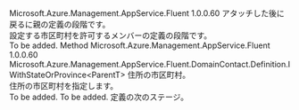 <Type Name="IWithCity&lt;ParentT&gt;" FullName="Microsoft.Azure.Management.AppService.Fluent.DomainContact.Definition.IWithCity&lt;ParentT&gt;">
  <TypeSignature Language="C#" Value="public interface IWithCity&lt;ParentT&gt;" />
  <TypeSignature Language="ILAsm" Value=".class public interface auto ansi abstract IWithCity`1&lt;ParentT&gt;" />
  <TypeSignature Language="DocId" Value="T:Microsoft.Azure.Management.AppService.Fluent.DomainContact.Definition.IWithCity`1" />
  <TypeSignature Language="VB.NET" Value="Public Interface IWithCity(Of ParentT)" />
  <TypeSignature Language="F#" Value="type IWithCity&lt;'ParentT&gt; = interface" />
  <AssemblyInfo>
    <AssemblyName>Microsoft.Azure.Management.AppService.Fluent</AssemblyName>
    <AssemblyVersion>1.0.0.60</AssemblyVersion>
  </AssemblyInfo>
  <TypeParameters>
    <TypeParameter Name="ParentT" />
  </TypeParameters>
  <Interfaces />
  <Docs>
    <typeparam name="ParentT">アタッチした後に戻るに親の定義の段階です。</typeparam>
    <summary>
            設定する市区町村を許可するメンバーの定義の段階です。
            </summary>
    <remarks>To be added.</remarks>
  </Docs>
  <Members>
    <Member MemberName="WithCity">
      <MemberSignature Language="C#" Value="public Microsoft.Azure.Management.AppService.Fluent.DomainContact.Definition.IWithStateOrProvince&lt;ParentT&gt; WithCity (string city);" />
      <MemberSignature Language="ILAsm" Value=".method public hidebysig newslot virtual instance class Microsoft.Azure.Management.AppService.Fluent.DomainContact.Definition.IWithStateOrProvince`1&lt;!ParentT&gt; WithCity(string city) cil managed" />
      <MemberSignature Language="DocId" Value="M:Microsoft.Azure.Management.AppService.Fluent.DomainContact.Definition.IWithCity`1.WithCity(System.String)" />
      <MemberSignature Language="VB.NET" Value="Public Function WithCity (city As String) As IWithStateOrProvince(Of ParentT)" />
      <MemberSignature Language="F#" Value="abstract member WithCity : string -&gt; Microsoft.Azure.Management.AppService.Fluent.DomainContact.Definition.IWithStateOrProvince&lt;'ParentT&gt;" Usage="iWithCity.WithCity city" />
      <MemberType>Method</MemberType>
      <AssemblyInfo>
        <AssemblyName>Microsoft.Azure.Management.AppService.Fluent</AssemblyName>
        <AssemblyVersion>1.0.0.60</AssemblyVersion>
      </AssemblyInfo>
      <ReturnValue>
        <ReturnType>Microsoft.Azure.Management.AppService.Fluent.DomainContact.Definition.IWithStateOrProvince&lt;ParentT&gt;</ReturnType>
      </ReturnValue>
      <Parameters>
        <Parameter Name="city" Type="System.String" />
      </Parameters>
      <Docs>
        <param name="city">住所の市区町村。</param>
        <summary>
            住所の市区町村を指定します。
            </summary>
        <returns>To be added.</returns>
        <remarks>To be added.</remarks>
        <return>定義の次のステージ。</return>
      </Docs>
    </Member>
  </Members>
</Type>